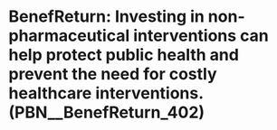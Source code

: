 # BenefReturn: __Investing in non-pharmaceutical interventions can help protect public health and prevent the need for costly healthcare interventions.__ (PBN__BenefReturn_402)

